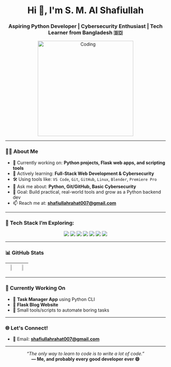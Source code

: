 <h1 align="center">Hi 👋, I'm S. M. Al Shafiullah</h1>
<h3 align="center">Aspiring Python Developer | Cybersecurity Enthusiast | Tech Learner from Bangladesh 🇧🇩</h3>

<p align="center">
  <img src="https://cdn.dribbble.com/users/1162077/screenshots/3848914/programmer.gif" width="300px" alt="Coding">
</p>

---

### 🧑‍💻 About Me

- 🔭 Currently working on: **Python projects, Flask web apps, and scripting tools**
- 🌱 Actively learning: **Full-Stack Web Development & Cybersecurity**
- 🛠️ Using tools like: `VS Code`, `Git`, `GitHub`, `Linux`, `Blender`, `Premiere Pro`
- 💬 Ask me about: **Python, Git/GitHub, Basic Cybersecurity**
- 🎯 Goal: Build practical, real-world tools and grow as a Python backend dev
- 📫 Reach me at: **shafiullahrahat007@gmail.com**

---

### 🚀 Tech Stack I’m Exploring:

<p align="center">
  <img src="https://img.shields.io/badge/Python-3670A0?style=for-the-badge&logo=python&logoColor=white"/>
  <img src="https://img.shields.io/badge/Git-F05032?style=for-the-badge&logo=git&logoColor=white"/>
  <img src="https://img.shields.io/badge/GitHub-181717?style=for-the-badge&logo=github&logoColor=white"/>
  <img src="https://img.shields.io/badge/Linux-FCC624?style=for-the-badge&logo=linux&logoColor=black"/>
  <img src="https://img.shields.io/badge/HTML-E34F26?style=for-the-badge&logo=html5&logoColor=white"/>
  <img src="https://img.shields.io/badge/CSS-1572B6?style=for-the-badge&logo=css3&logoColor=white"/>
  <img src="https://img.shields.io/badge/VS%20Code-007ACC?style=for-the-badge&logo=visual-studio-code&logoColor=white"/>
</p>

---

### 📊 GitHub Stats

| <img src="https://github-readme-stats.vercel.app/api?username=smalshafiullah&show_icons=true&theme=tokyonight" width="48%"> | <img src="https://github-readme-streak-stats.herokuapp.com?user=smalshafiullah&theme=tokyonight" width="48%"> |
|:--:|:--:|

---

### 📌 Currently Working On

- 🔹 **Task Manager App** using Python CLI
- 🔹 **Flask Blog Website**
- 🔹 Small tools/scripts to automate boring tasks

---

### 🌐 Let's Connect!

- 📧 Email: **shafiullahrahat007@gmail.com**

---

<p align="center">
  <em>“The only way to learn to code is to write a lot of code.”</em><br>
  <strong>— Me, and probably every good developer ever 😄</strong>
</p>
